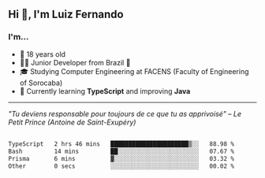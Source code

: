 <h2>Hi 👋, I'm Luiz Fernando</h2>

### I'm...
* 🤟 18 years old
* 👨‍💻 Junior Developer from Brazil 💚
* 🎓 Studying Computer Engineering at FACENS (Faculty of Engineering of Sorocaba)
* 🔭 Currently learning **TypeScript** and improving **Java**

---

_"Tu deviens responsable pour toujours de ce que tu as apprivoisé" – Le Petit Prince (Antoine de Saint-Exupéry)_

##

<!--START_SECTION:waka-->

```txt
TypeScript   2 hrs 46 mins   ██████████████████████▒░░   88.98 %
Bash         14 mins         ██░░░░░░░░░░░░░░░░░░░░░░░   07.67 %
Prisma       6 mins          ▓░░░░░░░░░░░░░░░░░░░░░░░░   03.32 %
Other        0 secs          ░░░░░░░░░░░░░░░░░░░░░░░░░   00.02 %
```

<!--END_SECTION:waka-->

